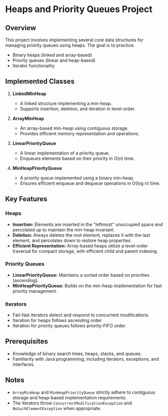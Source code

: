# Heaps and Priority Queues Project

## Overview
This project involves implementing several core data structures for managing priority queues using heaps. The goal is to practice:
- Binary heaps (linked and array-based)
- Priority queues (linear and heap-based)
- Iterator functionality

## Implemented Classes

1. **LinkedMinHeap**
   - A linked structure implementing a min-heap.
   - Supports insertion, deletion, and iteration in level-order.

2. **ArrayMinHeap**
   - An array-based min-heap using contiguous storage.
   - Provides efficient memory representation and operations.

3. **LinearPriorityQueue**
   - A linear implementation of a priority queue.
   - Enqueues elements based on their priority in O(n) time.

4. **MinHeapPriorityQueue**
   - A priority queue implemented using a binary min-heap.
   - Ensures efficient enqueue and dequeue operations in O(log n) time.

## Key Features

### Heaps
- **Insertion:** Elements are inserted in the "leftmost" unoccupied space and percolated up to maintain the min-heap invariant.
- **Deletion:** Always deletes the root element, replaces it with the last element, and percolates down to restore heap properties.
- **Efficient Representation:** Array-based heaps utilize a level-order traversal for compact storage, with efficient child and parent indexing.

### Priority Queues
- **LinearPriorityQueue:** Maintains a sorted order based on priorities (ascending). 
- **MinHeapPriorityQueue:** Builds on the min-heap implementation for fast priority management.

### Iterators
- Fail-fast iterators detect and respond to concurrent modifications.
- Iteration for heaps follows ascending order.
- Iteration for priority queues follows priority-FIFO order.

## Prerequisites
- Knowledge of binary search trees, heaps, stacks, and queues.
- Familiarity with Java programming, including iterators, exceptions, and interfaces.

## Notes
- `ArrayMinHeap` and `MinHeapPriorityQueue` strictly adhere to contiguous storage and heap-based implementation requirements.
- The iterators throw `ConcurrentModificationException` and `NoSuchElementException` when appropriate.


 
